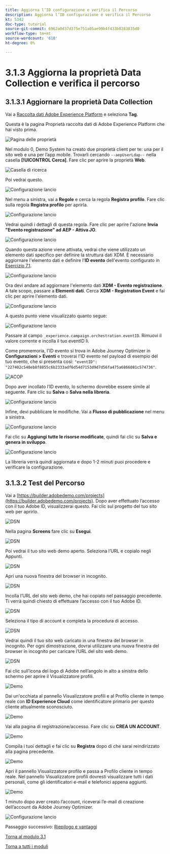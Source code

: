 ```yaml
---
title: Aggiorna l’ID configurazione e verifica il Percorso
description: Aggiorna l’ID configurazione e verifica il Percorso
kt: 5342
doc-type: tutorial
source-git-commit: 6962a0d37d375e751a05ae99b4f433b0283835d0
workflow-type: tm+mt
source-wordcount: '618'
ht-degree: 0%

---
```


# 3.1.3 Aggiorna la proprietà Data Collection e verifica il percorso

## 3.1.3.1 Aggiornare la proprietà Data Collection

Vai a [Raccolta dati Adobe Experience Platform](https://experience.adobe.com/launch/) e seleziona **Tag**.

Questa è la pagina Proprietà raccolta dati di Adobe Experience Platform che hai visto prima.

![Pagina delle proprietà](./../../../modules/datacollection/module1.1/images/launch1.png)

Nel modulo 0, Demo System ha creato due proprietà client per te: una per il sito web e una per l’app mobile. Trovarli cercando `--aepUserLdap--` nella casella **[!UICONTROL Cerca]**. Fare clic per aprire la proprietà **Web**.

![Casella di ricerca](./../../../modules/datacollection/module1.1/images/property6.png)

Poi vedrai questo.

![Configurazione lancio](./images/rule1.png)

Nel menu a sinistra, vai a **Regole** e cerca la regola **Registra profilo**. Fare clic sulla regola **Registra profilo** per aprirla.

![Configurazione lancio](./images/rule2.png)

Vedrai quindi i dettagli di questa regola. Fare clic per aprire l&#39;azione **Invia &quot;Evento registrazione&quot; ad AEP - Attiva JO**.

![Configurazione lancio](./images/rule3.png)

Quando questa azione viene attivata, vedrai che viene utilizzato un elemento dati specifico per definire la struttura dati XDM. È necessario aggiornare l&#39;elemento dati e definire l&#39;**ID evento** dell&#39;evento configurato in [Esercizio 7.1](./ex1.md).

![Configurazione lancio](./images/rule4.png)

Ora devi andare ad aggiornare l&#39;elemento dati **XDM - Evento registrazione**. A tale scopo, passare a **Elementi dati**. Cerca **XDM - Registration Event** e fai clic per aprire l&#39;elemento dati.

![Configurazione lancio](./images/rule5.png)

A questo punto viene visualizzato quanto segue:

![Configurazione lancio](./images/rule6.png)

Passare al campo `_experience.campaign.orchestration.eventID`. Rimuovi il valore corrente e incolla il tuo eventID lì.

Come promemoria, l&#39;ID evento si trova in Adobe Journey Optimizer in **Configurazioni > Eventi** e troverai l&#39;ID evento nel payload di esempio del tuo evento, che si presenta così: `"eventID": "227402c540eb8f8855c6b2333adf6d54d7153d9d7d56fa475a6866081c574736"`.

![ACOP](./images/payloadeventID.png)

Dopo aver incollato l’ID evento, lo schermo dovrebbe essere simile al seguente. Fare clic su **Salva** o **Salva nella libreria**.

![Configurazione lancio](./images/rule7.png)

Infine, devi pubblicare le modifiche. Vai a **Flusso di pubblicazione** nel menu a sinistra.

![Configurazione lancio](./images/rule8.png)

Fai clic su **Aggiungi tutte le risorse modificate**, quindi fai clic su **Salva e genera in sviluppo**.

![Configurazione lancio](./images/rule9.png)

La libreria verrà quindi aggiornata e dopo 1-2 minuti puoi procedere e verificare la configurazione.

## 3.1.3.2 Test del Percorso

Vai a [https://builder.adobedemo.com/projects](https://builder.adobedemo.com/projects). Dopo aver effettuato l’accesso con il tuo Adobe ID, visualizzerai questo. Fai clic sul progetto del tuo sito web per aprirlo.

![DSN](./../../../modules/gettingstarted/gettingstarted/images/web8.png)

Nella pagina **Screens** fare clic su **Esegui**.

![DSN](./../../../modules/datacollection/module1.1/images/web2.png)

Poi vedrai il tuo sito web demo aperto. Seleziona l’URL e copialo negli Appunti.

![DSN](./../../../modules/gettingstarted/gettingstarted/images/web3.png)

Apri una nuova finestra del browser in incognito.

![DSN](./../../../modules/gettingstarted/gettingstarted/images/web4.png)

Incolla l’URL del sito web demo, che hai copiato nel passaggio precedente. Ti verrà quindi chiesto di effettuare l’accesso con il tuo Adobe ID.

![DSN](./../../../modules/gettingstarted/gettingstarted/images/web5.png)

Seleziona il tipo di account e completa la procedura di accesso.

![DSN](./../../../modules/gettingstarted/gettingstarted/images/web6.png)

Vedrai quindi il tuo sito web caricato in una finestra del browser in incognito. Per ogni dimostrazione, dovrai utilizzare una nuova finestra del browser in incognito per caricare l’URL del sito web demo.

![DSN](./../../../modules/gettingstarted/gettingstarted/images/web7.png)

Fai clic sull’icona del logo di Adobe nell’angolo in alto a sinistra dello schermo per aprire il Visualizzatore profili.

![Demo](./../../../modules/datacollection/module1.2/images/pv1.png)

Dai un&#39;occhiata al pannello Visualizzatore profili e al Profilo cliente in tempo reale con **ID Experience Cloud** come identificatore primario per questo cliente attualmente sconosciuto.

![Demo](./../../../modules/datacollection/module1.2/images/pv2.png)

Vai alla pagina di registrazione/accesso. Fare clic su **CREA UN ACCOUNT**.

![Demo](./../../../modules/datacollection/module1.2/images/pv9.png)

Compila i tuoi dettagli e fai clic su **Registra** dopo di che sarai reindirizzato alla pagina precedente.

![Demo](./../../../modules/datacollection/module1.2/images/pv10.png)

Apri il pannello Visualizzatore profilo e passa a Profilo cliente in tempo reale. Nel pannello Visualizzatore profili dovresti visualizzare tutti i dati personali, come gli identificatori e-mail e telefonici appena aggiunti.

![Demo](./../../../modules/datacollection/module1.2/images/pv11.png)

1 minuto dopo aver creato l’account, riceverai l’e-mail di creazione dell’account da Adobe Journey Optimizer.

![Configurazione lancio](./images/email.png)

Passaggio successivo: [Riepilogo e vantaggi](./summary.md)

[Torna al modulo 3.1](./journey-orchestration-create-account.md)

[Torna a tutti i moduli](../../../overview.md)
